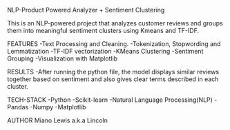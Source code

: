 NLP-Product Powered Analyzer + Sentiment Clustering

This is an NLP-powered project that analyzes customer reviews and groups them into meaningful
 sentiment clusters using Kmeans and TF-IDF.

FEATURES
-Text Processing and Cleaning.
-Tokenization, Stopwording and Lemmatization
-TF-IDF vectorization
-KMeans Clustering
-Sentiment Grouping
-Visualization with Matplotlib

RESULTS
-After running the python file, the model displays similar reviews together based on sentiment and also gives clear terms described in each cluster.

TECH-STACK
-Python
-Scikit-learn
-Natural Language Processing(NLP)
-Pandas
-Numpy
-Matplotlib

AUTHOR
Miano Lewis a.k.a Lincoln